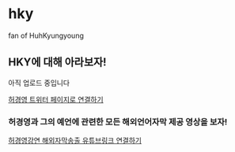 # hky
fan of HuhKyungyoung
<html>
          <head>
                      <title>HKY페이지☆</title>
          </head>
          <body>
                      <h2>HKY에 대해 아라보자!</h2>
                      <p>아직 업로드 중입니다</p>
                      <a href="http://www.twitter.com/fanofHKY">허경영 트위터 페이지로 연결하기</a>
                      <h3>허경영과 그의 예언에 관련한 모든 해외언어자막 제공 영상을 보자!</h3>
                      <a href="https://www.youtube.com/channel/UCy3eNixQgJld165YDfRDRZg">허경영강연 해외자막송출 유튜브링크 연결하기</a>                     
          </body>
</html>
